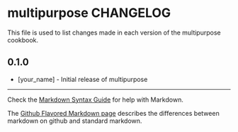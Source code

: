 # multipurpose CHANGELOG

This file is used to list changes made in each version of the multipurpose cookbook.

## 0.1.0
- [your_name] - Initial release of multipurpose

- - -
Check the [Markdown Syntax Guide](http://daringfireball.net/projects/markdown/syntax) for help with Markdown.

The [Github Flavored Markdown page](http://github.github.com/github-flavored-markdown/) describes the differences between markdown on github and standard markdown.
